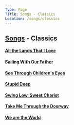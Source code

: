 ```yaml
---
Type: Page
Title: Songs - Classics
Location: /songs/classics
---
```


## [Songs](/songs) - Classics
#### [All the Lands That I Love](/songs/classics/all-the-lands-that-i-love)
#### [Sailing With Our Father](/songs/classics/sailing-with-our-father)
#### [See Through Children's Eyes](/songs/classics/see-through-childrens-eyes)
#### [Stupid Deep](/songs/classics/stupid-deep)
#### [Swing Low, Sweet Chariot](/songs/classics/swing-low-sweet-chariot)
#### [Take Me Through the Doorway](/songs/classics/take-me-through-the-doorway)
#### [We are the World](/songs/classics/we-are-the-world)
